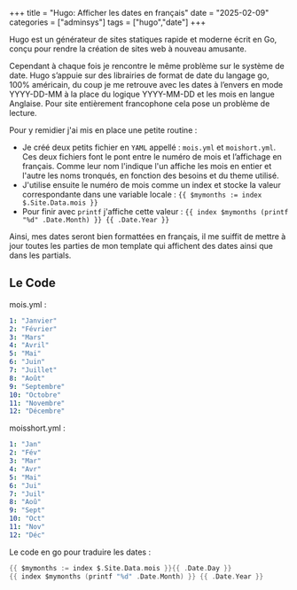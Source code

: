 +++
title = "Hugo: Afficher les dates en français"
date = "2025-02-09"
categories = ["adminsys"]
tags = ["hugo","date"]
+++

Hugo est un générateur de sites statiques rapide et moderne écrit en Go, conçu pour rendre la création de sites web à nouveau amusante.
<!--more-->
Cependant à chaque fois je rencontre le même problème sur le système de date. Hugo s’appuie sur des librairies de format de date du langage go, 100% américain, 
du coup je me retrouve avec les dates à l’envers en mode YYYY-DD-MM à la place du logique YYYY-MM-DD et les mois en langue Anglaise. 
Pour site entièrement francophone cela pose un problème de lecture.

Pour y remidier j'ai mis en place une petite routine :

* Je créé deux petits fichier en `YAML` appellé : `mois.yml` et `moishort.yml`. Ces deux fichiers font le pont entre le numéro de mois et l’affichage en français. 
Comme leur nom l'indique l'un affiche les mois en entier et l'autre les noms tronqués, en fonction des besoins et du theme utilisé.
* J'utilise ensuite le numéro de mois comme un index et stocke la valeur correspondante dans une variable locale : `{{ $mymonths := index $.Site.Data.mois }}`
* Pour finir avec `printf` j'affiche cette valeur : `{{ index $mymonths (printf "%d" .Date.Month) }} {{ .Date.Year }}`

Ainsi, mes dates seront bien formattées en français, il me suiffit de mettre à jour toutes les parties de mon template qui affichent des dates ainsi que dans les partials. 

## Le Code

mois.yml :
```yaml
1: "Janvier"
2: "Février"
3: "Mars"
4: "Avril"
5: "Mai"
6: "Juin"
7: "Juillet"
8: "Août"
9: "Septembre"
10: "Octobre"
11: "Novembre"
12: "Décembre"
```

moisshort.yml :
```yaml
1: "Jan"
2: "Fév"
3: "Mar"
4: "Avr"
5: "Mai"
6: "Jui"
7: "Juil"
8: "Aoû"
9: "Sept"
10: "Oct"
11: "Nov"
12: "Déc"
```
Le code en go pour traduire les dates :
``` go
{{ $mymonths := index $.Site.Data.mois }}{{ .Date.Day }}
{{ index $mymonths (printf "%d" .Date.Month) }} {{ .Date.Year }}
```